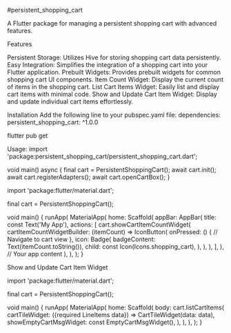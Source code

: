 #persistent_shopping_cart

A Flutter package for managing a persistent shopping cart with advanced features.

Features

Persistent Storage: Utilizes Hive for storing shopping cart data persistently.
Easy Integration: Simplifies the integration of a shopping cart into your Flutter application.
Prebuilt Widgets: Provides prebuilt widgets for common shopping cart UI components.
Item Count Widget: Display the current count of items in the shopping cart.
List Cart Items Widget: Easily list and display cart items with minimal code.
Show and Update Cart Item Widget: Display and update individual cart items effortlessly.

Installation
Add the following line to your pubspec.yaml file:
dependencies:
persistent_shopping_cart: ^1.0.0

flutter pub get

Usage:
import 'package:persistent_shopping_cart/persistent_shopping_cart.dart';

void main() async {
final cart = PersistentShoppingCart();
await cart.init();
await cart.registerAdapters();
await cart.openCartBox();
}


import 'package:flutter/material.dart';

final cart = PersistentShoppingCart();

void main() {
runApp(
MaterialApp(
home: Scaffold(
appBar: AppBar(
title: const Text('My App'),
actions: [
cart.showCartItemCountWidget(
cartItemCountWidgetBuilder: (itemCount) => IconButton(
onPressed: () {
// Navigate to cart view
},
icon: Badge(
badgeContent: Text(itemCount.toString()),
child: const Icon(Icons.shopping_cart),
),
),
),
],
),
// Your app content
),
),
);
}


Show and Update Cart Item Widget

import 'package:flutter/material.dart';

final cart = PersistentShoppingCart();

void main() {
runApp(
MaterialApp(
home: Scaffold(
body: cart.listCartItems(
cartTileWidget: ({required LineItems data}) => CartTileWidget(data: data),
showEmptyCartMsgWidget: const EmptyCartMsgWidget(),
),
),
),
);
}